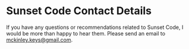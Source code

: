 # Sunset Code Contact Details

If you have any questions or recommendations related to Sunset Code, I would be more than happy to hear them. Please send an email to mckinley.keys@gmail.com.
